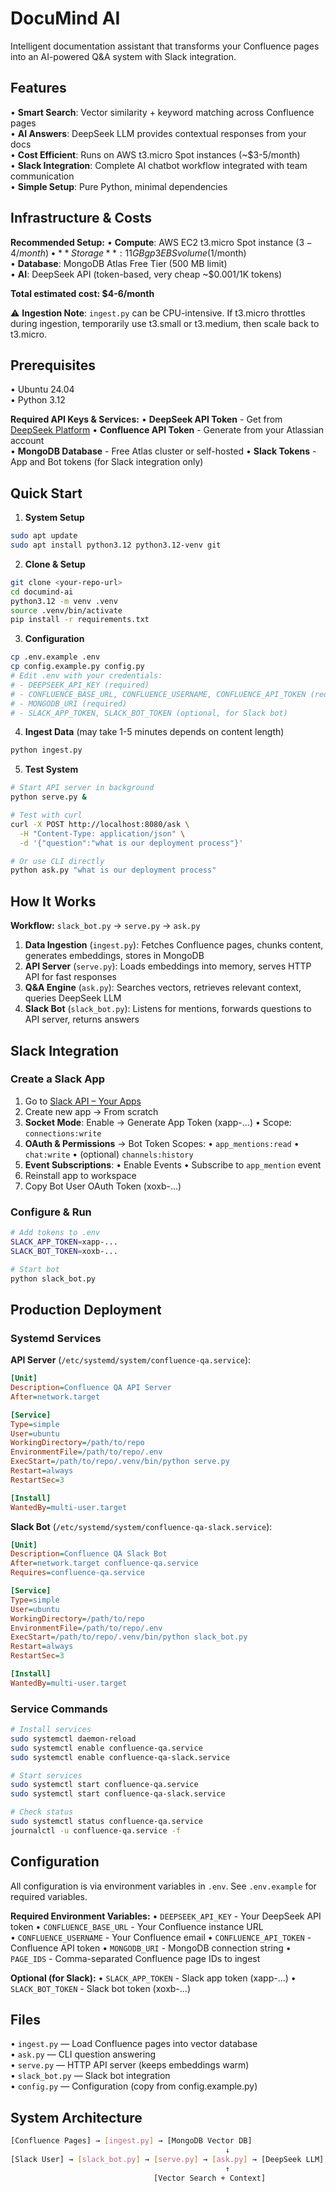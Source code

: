 # DocuMind AI

Intelligent documentation assistant that transforms your Confluence pages into an AI-powered Q&A system with Slack integration.

## Features

• **Smart Search**: Vector similarity + keyword matching across Confluence pages  
• **AI Answers**: DeepSeek LLM provides contextual responses from your docs  
• **Cost Efficient**: Runs on AWS t3.micro Spot instances (~$3-5/month)  
• **Slack Integration**: Complete AI chatbot workflow integrated with team communication  
• **Simple Setup**: Pure Python, minimal dependencies  

## Infrastructure & Costs

**Recommended Setup:**
• **Compute**: AWS EC2 t3.micro Spot instance ($3-4/month)  
• **Storage**: 11 GB gp3 EBS volume ($1/month)  
• **Database**: MongoDB Atlas Free Tier (500 MB limit)  
• **AI**: DeepSeek API (token-based, very cheap ~$0.001/1K tokens)  

**Total estimated cost: $4-6/month**

⚠️ **Ingestion Note**: `ingest.py` can be CPU-intensive. If t3.micro throttles during ingestion, temporarily use t3.small or t3.medium, then scale back to t3.micro.  

## Prerequisites

• Ubuntu 24.04  
• Python 3.12  

**Required API Keys & Services:**
• **DeepSeek API Token** - Get from [DeepSeek Platform](https://platform.deepseek.com/)
• **Confluence API Token** - Generate from your Atlassian account  
• **MongoDB Database** - Free Atlas cluster or self-hosted
• **Slack Tokens** - App and Bot tokens (for Slack integration only)  

## Quick Start

1. **System Setup**
```bash
sudo apt update
sudo apt install python3.12 python3.12-venv git
```

2. **Clone & Setup**
```bash
git clone <your-repo-url>
cd documind-ai
python3.12 -m venv .venv
source .venv/bin/activate
pip install -r requirements.txt
```

3. **Configuration**
```bash
cp .env.example .env
cp config.example.py config.py
# Edit .env with your credentials:
# - DEEPSEEK_API_KEY (required)
# - CONFLUENCE_BASE_URL, CONFLUENCE_USERNAME, CONFLUENCE_API_TOKEN (required)
# - MONGODB_URI (required) 
# - SLACK_APP_TOKEN, SLACK_BOT_TOKEN (optional, for Slack bot)
```

4. **Ingest Data** (may take 1-5 minutes depends on content length)
```bash
python ingest.py
```

5. **Test System**
```bash
# Start API server in background
python serve.py &

# Test with curl
curl -X POST http://localhost:8080/ask \
  -H "Content-Type: application/json" \
  -d '{"question":"what is our deployment process"}'

# Or use CLI directly  
python ask.py "what is our deployment process"
```

## How It Works

**Workflow:** `slack_bot.py` → `serve.py` → `ask.py`

1. **Data Ingestion** (`ingest.py`): Fetches Confluence pages, chunks content, generates embeddings, stores in MongoDB
2. **API Server** (`serve.py`): Loads embeddings into memory, serves HTTP API for fast responses  
3. **Q&A Engine** (`ask.py`): Searches vectors, retrieves relevant context, queries DeepSeek LLM
4. **Slack Bot** (`slack_bot.py`): Listens for mentions, forwards questions to API server, returns answers

## Slack Integration

### Create a Slack App

1. Go to [Slack API – Your Apps](https://api.slack.com/apps)
2. Create new app → From scratch  
3. **Socket Mode**: Enable → Generate App Token (xapp-...)
   • Scope: `connections:write`
4. **OAuth & Permissions** → Bot Token Scopes:
   • `app_mentions:read`
   • `chat:write`
   • (optional) `channels:history`
5. **Event Subscriptions**:
   • Enable Events
   • Subscribe to `app_mention` event
6. Reinstall app to workspace
7. Copy Bot User OAuth Token (xoxb-...)

### Configure & Run
```bash
# Add tokens to .env
SLACK_APP_TOKEN=xapp-...
SLACK_BOT_TOKEN=xoxb-...

# Start bot
python slack_bot.py
```

## Production Deployment

### Systemd Services

**API Server** (`/etc/systemd/system/confluence-qa.service`):
```ini
[Unit]
Description=Confluence QA API Server
After=network.target

[Service]
Type=simple
User=ubuntu
WorkingDirectory=/path/to/repo
EnvironmentFile=/path/to/repo/.env
ExecStart=/path/to/repo/.venv/bin/python serve.py
Restart=always
RestartSec=3

[Install]
WantedBy=multi-user.target
```

**Slack Bot** (`/etc/systemd/system/confluence-qa-slack.service`):
```ini
[Unit]
Description=Confluence QA Slack Bot
After=network.target confluence-qa.service
Requires=confluence-qa.service

[Service]
Type=simple
User=ubuntu
WorkingDirectory=/path/to/repo
EnvironmentFile=/path/to/repo/.env
ExecStart=/path/to/repo/.venv/bin/python slack_bot.py
Restart=always
RestartSec=3

[Install]
WantedBy=multi-user.target
```

### Service Commands
```bash
# Install services
sudo systemctl daemon-reload
sudo systemctl enable confluence-qa.service
sudo systemctl enable confluence-qa-slack.service

# Start services
sudo systemctl start confluence-qa.service
sudo systemctl start confluence-qa-slack.service

# Check status
sudo systemctl status confluence-qa.service
journalctl -u confluence-qa.service -f
```

## Configuration

All configuration is via environment variables in `.env`. See `.env.example` for required variables.

**Required Environment Variables:**
• `DEEPSEEK_API_KEY` - Your DeepSeek API token
• `CONFLUENCE_BASE_URL` - Your Confluence instance URL  
• `CONFLUENCE_USERNAME` - Your Confluence email
• `CONFLUENCE_API_TOKEN` - Confluence API token
• `MONGODB_URI` - MongoDB connection string
• `PAGE_IDS` - Comma-separated Confluence page IDs to ingest

**Optional (for Slack):**
• `SLACK_APP_TOKEN` - Slack app token (xapp-...)
• `SLACK_BOT_TOKEN` - Slack bot token (xoxb-...)

## Files

• `ingest.py` — Load Confluence pages into vector database  
• `ask.py` — CLI question answering  
• `serve.py` — HTTP API server (keeps embeddings warm)  
• `slack_bot.py` — Slack bot integration  
• `config.py` — Configuration (copy from config.example.py)  

## System Architecture
```bash
[Confluence Pages] → [ingest.py] → [MongoDB Vector DB]
                                                ↓
[Slack User] → [slack_bot.py] → [serve.py] → [ask.py] → [DeepSeek LLM]
                                                ↑
                                [Vector Search + Context]
```
